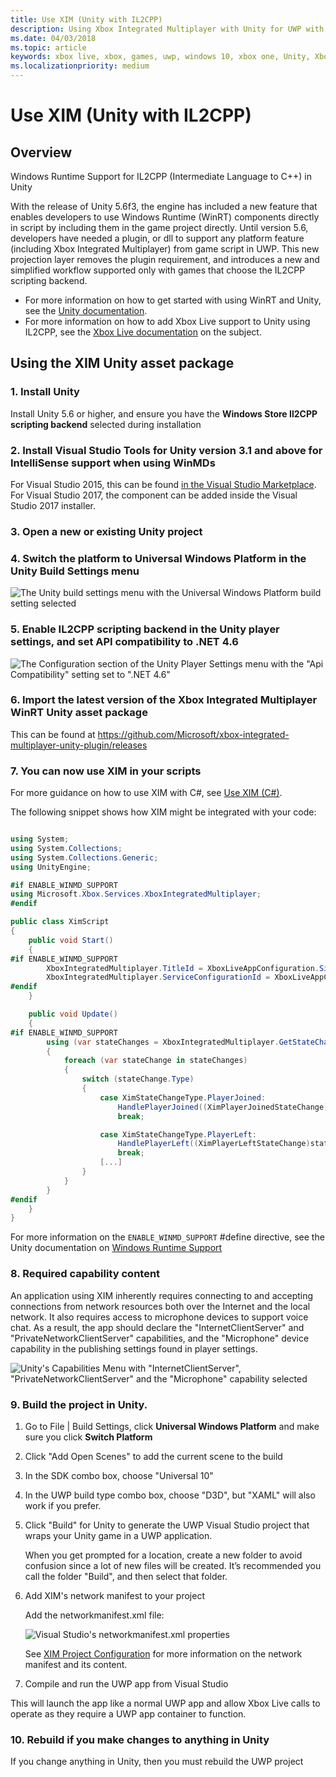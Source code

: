 ```yaml
---
title: Use XIM (Unity with IL2CPP)
description: Using Xbox Integrated Multiplayer with Unity for UWP with the IL2CPP scripting backend.
ms.date: 04/03/2018
ms.topic: article
keywords: xbox live, xbox, games, uwp, windows 10, xbox one, Unity, Xbox Integrated Multiplayer
ms.localizationpriority: medium
---
```

# Use XIM (Unity with IL2CPP)

## Overview

Windows Runtime Support for IL2CPP (Intermediate Language to C++) in Unity

With the release of Unity 5.6f3, the engine has included a new feature that enables developers to use Windows Runtime (WinRT) components directly in script by including them in the game project directly. Until version 5.6, developers have needed a plugin, or dll to support any platform feature (including Xbox Integrated Multiplayer) from game script in UWP. This new projection layer removes the plugin requirement, and introduces a new and simplified workflow supported only with games that choose the IL2CPP scripting backend.

- For more information on how to get started with using WinRT and Unity, see the [Unity documentation](https://docs.unity3d.com/Manual/IL2CPP-WindowsRuntimeSupport.html).
- For more information on how to add Xbox Live support to Unity using IL2CPP, see the [Xbox Live documentation](https://docs.microsoft.com/windows/uwp/xbox-live/get-started-with-partner/partner-add-xbox-live-to-unity-uwp) on the subject.

## Using the XIM Unity asset package

### 1. Install Unity

Install Unity 5.6 or higher, and ensure you have the **Windows Store Il2CPP scripting backend** selected during installation

### 2. Install Visual Studio Tools for Unity version 3.1 and above for IntelliSense support when using WinMDs

For Visual Studio 2015, this can be found [in the Visual Studio Marketplace](https://marketplace.visualstudio.com/items?itemName=SebastienLebreton.VisualStudio2015ToolsforUnity). For Visual Studio 2017, the component can be added inside the Visual Studio 2017 installer.

### 3. Open a new or existing Unity project

### 4. Switch the platform to Universal Windows Platform in the Unity Build Settings menu

![The Unity build settings menu with the Universal Windows Platform build setting selected](../../images/xboxintegratedmultiplayer/xim-unity-build.png)

### 5. Enable IL2CPP scripting backend in the Unity player settings, and set API compatibility to .NET 4.6

![The Configuration section of the Unity Player Settings menu with the "Api Compatibility" setting set to ".NET 4.6"](../../images/unity/unity-il2cpp-1.png)

### 6. Import the latest version of the Xbox Integrated Multiplayer WinRT Unity asset package

This can be found at https://github.com/Microsoft/xbox-integrated-multiplayer-unity-plugin/releases

### 7. You can now use XIM in your scripts

For more guidance on how to use XIM with C#, see [Use XIM (C#)](using-xim-cs.md).

The following snippet shows how XIM might be integrated with your code:

```cs

using System;
using System.Collections;
using System.Collections.Generic;
using UnityEngine;

#if ENABLE_WINMD_SUPPORT
using Microsoft.Xbox.Services.XboxIntegratedMultiplayer;
#endif

public class XimScript
{
    public void Start()
    {
#if ENABLE_WINMD_SUPPORT
        XboxIntegratedMultiplayer.TitleId = XboxLiveAppConfiguration.SingletonInstance.TitleId;
        XboxIntegratedMultiplayer.ServiceConfigurationId = XboxLiveAppConfiguration.SingletonInstance.ServiceConfigurationId;
#endif
    }

    public void Update()
    {
#if ENABLE_WINMD_SUPPORT
        using (var stateChanges = XboxIntegratedMultiplayer.GetStateChanges())
        {
            foreach (var stateChange in stateChanges)
            {
                switch (stateChange.Type)
                {
                    case XimStateChangeType.PlayerJoined:
                        HandlePlayerJoined((XimPlayerJoinedStateChange)stateChange);
                        break;

                    case XimStateChangeType.PlayerLeft:
                        HandlePlayerLeft((XimPlayerLeftStateChange)stateChange);
                        break;
                    [...]
                }
            }
        }
#endif
    }
}
```

For more information on the `ENABLE_WINMD_SUPPORT` #define directive, see the Unity documentation on [Windows Runtime Support](https://docs.unity3d.com/Manual/IL2CPP-WindowsRuntimeSupport.html)

### 8. Required capability content

An application using XIM inherently requires connecting to and accepting connections from network resources both over the Internet and the local network. It also requires access to microphone devices to support voice chat. As a result, the app should declare the "InternetClientServer" and "PrivateNetworkClientServer" capabilities, and the "Microphone" device capability in the publishing settings found in player settings.

![Unity's Capabilities Menu with "InternetClientServer", "PrivateNetworkClientServer" and the "Microphone" capability selected](../../images/xboxintegratedmultiplayer/xim-unity-capability.png)

### 9. Build the project in Unity.

1. Go to File \| Build Settings, click **Universal Windows Platform** and make sure you click **Switch Platform**

2. Click "Add Open Scenes" to add the current scene to the build

3. In the SDK combo box, choose "Universal 10"

4. In the UWP build type combo box, choose "D3D", but "XAML" will also work if you prefer.

5. Click "Build" for Unity to generate the UWP Visual Studio project that wraps your Unity game in a UWP application.

    When you get prompted for a location, create a new folder to avoid confusion since a lot of new files will be created. It’s recommended you call the folder "Build", and then select that folder.

6. Add XIM's network manifest to your project

    Add the networkmanifest.xml file:

    ![Visual Studio's networkmanifest.xml properties](../../images/xboxintegratedmultiplayer/xim-unity-networkmanifest.png)

    See [XIM Project Configuration](xim-manifest.md) for more information on the network manifest and its content.

7. Compile and run the UWP app from Visual Studio

This will launch the app like a normal UWP app and allow Xbox Live calls to operate as they require a UWP app container to function.

### 10. Rebuild if you make changes to anything in Unity

If you change anything in Unity, then you must rebuild the UWP project
